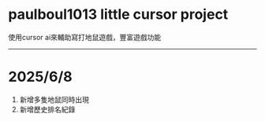 # paulboul1013 little cursor project 
使用cursor ai來輔助寫打地鼠遊戲，豐富遊戲功能  

-----

# 2025/6/8
1. 新增多隻地鼠同時出現
2. 新增歷史排名紀錄
